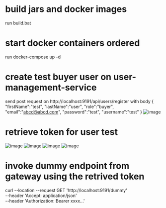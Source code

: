 # build jars and docker images
run build.bat
# start docker containers ordered
run docker-compose up -d
# create test buyer user on user-management-service
send post request on http://localhost:9191/api/users/register with body
{
	"firstName":"test",
	"lastName":"user",
	"role":"buyer",
	"email":"abcd@abcd.com",
	"password":"test",
	"username":"test"
}
![image](https://github.com/mazenaissa/esprit-microservices-project/assets/25006500/a9426cab-4d28-4ad6-aaf6-39a43e54315f)

# retrieve token for user test
![image](https://github.com/mazenaissa/esprit-microservices-project/assets/25006500/4a9d7503-e4c8-4d95-bae2-43451333a013)
![image](https://github.com/mazenaissa/esprit-microservices-project/assets/25006500/0d5f7aaa-b22d-4ca5-a7cf-84d3d8298859)
![image](https://github.com/mazenaissa/esprit-microservices-project/assets/25006500/af9dfde9-5fa5-4bb1-8124-92f7a21ea5b0)
![image](https://github.com/mazenaissa/esprit-microservices-project/assets/25006500/c50f33cf-5278-481c-bc3b-52fa8ff66272)

# invoke dummy endpoint from gateway using the retrived token
curl --location --request GET 'http://localhost:9191/dummy' \
--header 'Accept: application/json' \
--header 'Authorization: Bearer xxxx...'
